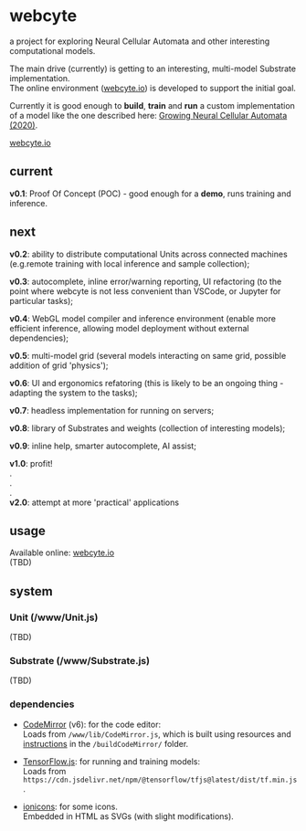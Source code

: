 # webcyte
a project for exploring Neural Cellular Automata and other interesting computational models.

The main drive (currently) is getting to an interesting, multi-model Substrate implementation.  
The online environment ([webcyte.io](https://webcyte.io)) is developed to support the initial goal.  

Currently it is good enough to **build**, **train** and **run** a custom implementation of a model like the one described here: [Growing Neural Cellular Automata (2020)](https://distill.pub/2020/growing-ca/).  

[webcyte.io](https://webcyte.io)

## current
**v0.1**: Proof Of Concept (POC) - good enough for a **demo**, runs training and inference.  

## next
**v0.2**: ability to distribute computational Units across connected machines (e.g.remote training with local inference and sample collection);  

**v0.3**: autocomplete, inline error/warning reporting, UI refactoring (to the point where webcyte is not less convenient than VSCode, or Jupyter for particular tasks);  

**v0.4**: WebGL model compiler and inference environment (enable more efficient inference, allowing model deployment without external dependencies);  

**v0.5**: multi-model grid (several models interacting on same grid, possible addition of grid 'physics');  

**v0.6**: UI and ergonomics refatoring (this is likely to be an ongoing thing - adapting the system to the tasks);  

**v0.7**: headless implementation for running on servers;  

**v0.8**: library of Substrates and weights (collection of interesting models);  

**v0.9**: inline help, smarter autocomplete, AI assist;  

**v1.0**: profit!  
.  
.  
.  
**v2.0**: attempt at more 'practical' applications


## usage
Available online: [webcyte.io](https://webcyte.io)  
(TBD)


## system

### Unit (/www/Unit.js)
(TBD)

### Substrate (/www/Substrate.js)
(TBD)

### dependencies
- [CodeMirror](https://codemirror.net/) (v6): for the code editor:  
    Loads from `/www/lib/CodeMirror.js`, which is built using resources and [instructions](/buildCodeMirror/README.md) in the `/buildCodeMirror/` folder.

- [TensorFlow.js](https://www.tensorflow.org/js): for running and training models:  
    Loads from `https://cdn.jsdelivr.net/npm/@tensorflow/tfjs@latest/dist/tf.min.js`.

- [ionicons](https://github.com/ionic-team/ionicons): for some icons.  
    Embedded in HTML as SVGs (with slight modifications).
